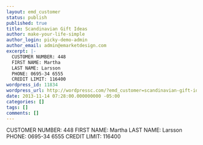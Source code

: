 ```yaml
---
layout: emd_customer
status: publish
published: true
title: Scandinavian Gift Ideas
author: make-your-life-simple
author_login: picky-demo-admin
author_email: admin@emarketdesign.com
excerpt: |-
  CUSTOMER NUMBER: 448
  FIRST NAME: Martha
  LAST NAME: Larsson
  PHONE: 0695-34 6555
  CREDIT LIMIT: 116400
wordpress_id: 11834
wordpress_url: http://wordpressc.com/?emd_customer=scandinavian-gift-ideas
date: 2013-11-14 07:28:00.000000000 -05:00
categories: []
tags: []
comments: []
---
```

CUSTOMER NUMBER: 448
FIRST NAME: Martha
LAST NAME: Larsson
PHONE: 0695-34 6555
CREDIT LIMIT: 116400

